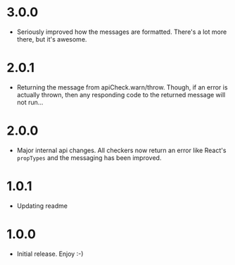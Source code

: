 # 3.0.0

- Seriously improved how the messages are formatted. There's a lot more there, but it's awesome.

# 2.0.1

- Returning the message from apiCheck.warn/throw. Though, if an error is actually thrown, then any responding code to the returned message will not run...

# 2.0.0

- Major internal api changes. All checkers now return an error like React's `propTypes` and the messaging has been improved.

# 1.0.1

- Updating readme

# 1.0.0

- Initial release. Enjoy :-)
